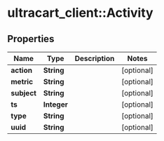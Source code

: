 # ultracart_client::Activity

## Properties
Name | Type | Description | Notes
------------ | ------------- | ------------- | -------------
**action** | **String** |  | [optional] 
**metric** | **String** |  | [optional] 
**subject** | **String** |  | [optional] 
**ts** | **Integer** |  | [optional] 
**type** | **String** |  | [optional] 
**uuid** | **String** |  | [optional] 


